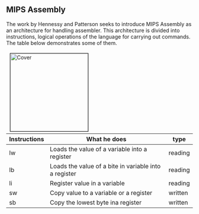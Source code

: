 
## MIPS Assembly
The work by Hennessy and Patterson seeks to introduce MIPS Assembly as an architecture for handling assembler.
This architecture is divided into instructions, logical operations of the language for carrying out commands. The table below demonstrates some of them.


<img src = "https://user-images.githubusercontent.com/91018438/218798829-926b605a-05c3-41eb-9b62-8f4bff5c3800.png" alt = "Cover" width="210" align="left" hspace="10" vspace="5" style="border: 0.8px solid black;">


| Instructions| What he does | type |
|----------------|-------|------------|
| lw |  Loads the value of a variable into a register | reading |
| lb | Loads the value of a bite in variable into a register | reading |
| li | Register value in a variable| reading |
| sw |  Copy value to a variable or a register | written |
| sb | Copy the lowest byte ina register | written |
